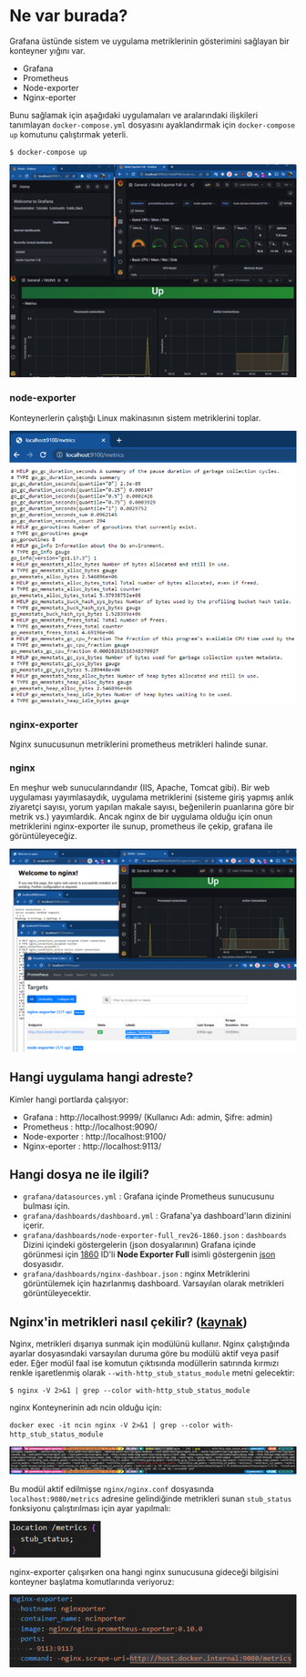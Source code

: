# Ne var burada?
Grafana üstünde sistem ve uygulama metriklerinin gösterimini sağlayan bir konteyner yığını var.
- Grafana
- Prometheus
- Node-exporter
- Nginx-eporter

Bunu sağlamak için aşağıdaki uygulamaları ve aralarındaki ilişkileri tanımlayan `docker-compose.yml` dosyasını ayaklandırmak için `docker-compose up` komutunu çalıştırmak yeterli.

```shell
$ docker-compose up 
```

![](.vscode/readme-images/2022-03-05-06-41-05.png)

### node-exporter
Konteynerlerin çalıştığı Linux makinasının sistem metriklerini toplar.

![](.vscode/readme-images/2022-03-05-06-56-29.png)

### nginx-exporter
Nginx sunucusunun metriklerini prometheus metrikleri halinde sunar.

### nginx
En meşhur web sunucularındandır (IIS, Apache, Tomcat gibi). Bir web uygulaması yayımlasaydık, uygulama metriklerini (sisteme giriş yapmış anlık ziyaretçi sayısı, yorum yapılan makale sayısı, beğenilerin puanlarına göre bir metrik vs.) yayımlardık. Ancak nginx de bir uygulama olduğu için onun metriklerini nginx-exporter ile sunup, prometheus ile çekip, grafana ile görüntüleyeceğiz. 

![](.vscode/readme-images/2022-03-05-06-49-42.png)


## Hangi uygulama hangi adreste?
Kimler hangi portlarda çalışıyor:
- Grafana : http://localhost:9999/ (Kullanıcı Adı: admin, Şifre: admin)
- Prometheus : http://localhost:9090/
- Node-exporter : http://localhost:9100/
- Nginx-eporter : http://localhost:9113/

## Hangi dosya ne ile ilgili?
- `grafana/datasources.yml` : Grafana içinde Prometheus sunucusunu bulması için.
- `grafana/dashboards/dashboard.yml` : Grafana'ya dashboard'ların dizinini içerir.
- `grafana/dashboards/node-exporter-full_rev26-1860.json` : `dashboards` Dizini içindeki göstergelerin (json dosyalarının) Grafana içinde görünmesi için [1860](https://grafana.com/grafana/dashboards/1860) ID'li **Node Exporter Full** isimli göstergenin [json](https://grafana.com/api/dashboards/1860/revisions/26/download) dosyasıdır.
- `grafana/dashboards/nginx-dashboar.json` : nginx Metriklerini görüntülemek için hazırlanmış dashboard. Varsayılan olarak metrikleri görüntüleyecektir. 

## Nginx'in metrikleri nasıl çekilir? ([kaynak](https://www.tecmint.com/enable-nginx-status-page/))
Nginx, metrikleri dışarıya sunmak için   modülünü kullanır. Nginx çalıştığında ayarlar dosyasındaki varsayılan duruma göre bu modülü aktif veya pasif eder. 
Eğer modül faal ise komutun çıktısında modüllerin satırında kırmızı renkle işaretlenmiş olarak `--with-http_stub_status_module` metni gelecektir:
```shell
$ nginx -V 2>&1 | grep --color with-http_stub_status_module
```

nginx Konteynerinin adı ncin olduğu için:
```shell
docker exec -it ncin nginx -V 2>&1 | grep --color with-http_stub_status_module
```
![](.vscode/readme-images/2022-03-05-07-00-41.png)

Bu modül aktif edilmişse `nginx/nginx.conf` dosyasında `localhost:9080/metrics` adresine gelindiğinde metrikleri sunan `stub_status` fonksiyonu çalıştırılması için ayar yapılmalı: 

![](.vscode/readme-images/2022-03-05-07-02-43.png)

nginx-exporter çalışırken ona hangi nginx sunucusuna gideceği bilgisini konteyner başlatma komutlarında veriyoruz:

![](.vscode/readme-images/2022-03-05-07-07-03.png)